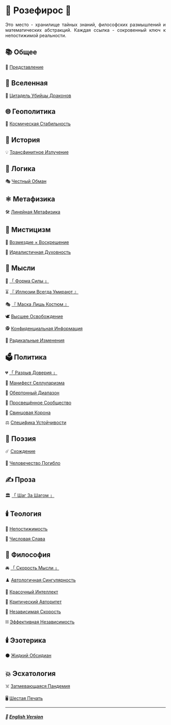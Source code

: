 # 🌹 Розефирос 🌹
<p align="justify">Это место - хранилище тайных знаний, философских размышлений и математических абстракций. Каждая ссылка - сокровенный ключ к непостижимой реальности.</p>

## 📚 Общее
🥀 [Представление](introduction-2.md)
## 🌌 Вселенная
🐉 [Цитадель Убийцы Драконов](dragon_citadel-2.md)
## 🌐 Геополитика
🌌 [Космическая Стабильность](stability-2.md)
## 🏺 История
💡 [Трансфинитное Излучение](radiation-2.md)
## 🦉 Логика
🎭 [Честный Обман](deception-2.md)
## ⚛️ Метафизика
🛠️ [Линейная Метафизика](linearity-2.md)
## 🔮 Мистицизм
🧙 [Возмездие × Воскрешение](coronzon-2.md)

🔮 [Идеалистичная Духовность](mirage-2.md)
## 💭 Мысли
👊 [「 Форма Силы 」](shape_of_force-2.md)

⏳ [『 Иллюзии Всегда Умирают 』](illusions-2.md)

🎭 [『 Маска Лишь Костюм 』](illusions-2.md)

🕊️ [Высшее Освобождение](liberation-2.md)

🕵️ [Конфиденциальная Информация](confidential-2.md)

🦸 [Радикальные Изменения](true_heroism-2.md)
## 🗳️ Политика
💔 [「 Разрыв Доверия 」](gap_of_trust-2.md)

🦠 [Манифест Селлуларизма](cellularism-2.md)

🏬 [Обертонный Диапазон](overtone_range-2.md)

🌾 [Просвещённое Сообщество](communalism.md)

👑 [Свинцовая Корона](leadcrown-2.md)

⚖️ [Специфика Устойчивости](specificity-stability-2.md)
## 📝 Поэзия
☄️ [Схождение](convergence-2.md)

🥀 [Человечество Погибло](perished_humanity-2.md)
## ✍️ Проза
🏛️ [「 Шаг За Шагом 」](step_by_step-2.md)
## 🕯️ Теология
🔮 [Непостижимость](incomprehensibility-2.md)

🧮 [Числовая Слава](numericalglory-2.md)
## 🗿 Философия
🚘️ [「 Скорость Мысли 」](speed_of_thought-2.md)

♟️ [Автологичная Сингулярность](autologous-2.md)

🎨 [Красочный Интеллект](colorful-2.md)

📖 [Критический Авторитет](criticism-2.md)

🏃 [Независимая Скорость](acceleration-2.md)

⛓️ [Эффективная Независимость](independence-2.md)
## 🕯️ Эзотерика
⚫️ [Жидкий Обсидиан](obsidian-2.md)
## 💥 Эсхатология
☠️ [Затмевающаяся Пандемия](redplague-2.md)

🖥️ [Шестая Печать](sixth_seal-2.md)

***

##### 🗽 [English Version](index.md)
